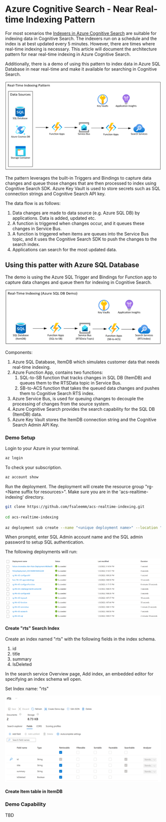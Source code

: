 # Azure Cognitive Search - Near Real-time Indexing Pattern

For most scenarios the [Indexers in Azure Cognitive Search](https://learn.microsoft.com/en-us/azure/search/search-indexer-overview) are suitable for indexing data in Cognitive Search. The indexers run on a schedule and the index is at best updated every 5 minutes. However, there are times where real-time indexing is necessary. This article will document the architecture pattern for near real-time indexing in Azure Cognitive Search.

Additionally, there is a demo of using this pattern to index data in Azure SQL Database in near real-time and make it available for searching in Cognitive Search.

![Near real-time indexing pattern - Azure Cognitive Search](media/s1.png)

The pattern leverages the built-in Triggers and Bindings to capture data changes and queue those changes that are then processed to index using Cognitive Search SDK. Azure Key Vault is used to store secrets such as SQL connection strings and Cognitive Search API key.

The data flow is as follows:
1. Data changes are made to data source (e.g. Azure SQL DB) by applications. Data is added, updated etc.
1. A function is triggered when changes occur, and it queues these changes in Service Bus.
1. A function is triggered when items are queues into the Service Bus topic, and it uses the Cognitive Search SDK to push the changes to the search index.
1. Applications can search for the most updated data.

## Using this patter with Azure SQL Database

The demo is using the Azure SQL Trigger and Bindings for Function app to capture data changes and queue them for indexing in Cognitive Search.

![Near real-time indexing for Azure SQL Database](media/s2.png)

Components:
1. Azure SQL Database, ItemDB which simulates customer data that needs real-time indexing.
1. Azure Function App, contains two functions:
    1. SQL-to-SB function that tracks changes in SQL DB (ItemDB) and queues them to the RTSData topic in Service Bus.
    1. SB-to-ACS function that takes the queued data changes and pushes them to Cognitive Search RTS index.
1. Azure Service Bus, is used for queuing changes to decouple the processing of changes from the source system.
1. Azure Cognitive Search provides the search capability for the SQL DB (ItemDB) data.
1. Azure Key Vault stores the ItemDB connection string and the Cognitive Search Admin API Key.

### Demo Setup

Login to your Azure in your terminal.

```bash
az login
```

To check your subscription.

```bash
az account show
```

Run the deployment. The deployment will create the resource group "rg-\<Name suffix for resources\>". Make sure you are in the 'acs-realtime-indexing' directory.

```bash
git clone https://github.com/fsaleemm/acs-realtime-indexing.git

cd acs-realtime-indexing

az deployment sub create --name "<unique deployment name>" --location "<Your Chosen Location>" --template-file infra/main.bicep --parameters name="<Name suffix for resources>"
```

When promptd, enter SQL Admin account name and the SQL admin password to setup SQL authentication.

The following deployments will run:

![deployment times](media/s3.png)

#### Create "rts" Search Index

Create an index named "rts" with the following fields in the index schema.

1. id
1. title
1. summary
1. IsDeleted

In the search service Overview page, Add index, an embedded editor for specifying an index schema wll open.

Set Index name: "rts"

![Index Setup](/media/s4.png)

#### Create Item table in ItemDB


### Demo Capability
TBD

